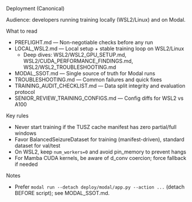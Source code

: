Deployment (Canonical)

Audience: developers running training locally (WSL2/Linux) and on Modal.

What to read

- PREFLIGHT.md — Non-negotiable checks before any run
- LOCAL_WSL2.md — Local setup + stable training loop on WSL2/Linux
   - Deep dives: WSL2/WSL2_GPU_SETUP.md, WSL2/CUDA_PERFORMANCE_FINDINGS.md, WSL2/WSL2_TROUBLESHOOTING.md
- MODAL_SSOT.md — Single source of truth for Modal runs
- TROUBLESHOOTING.md — Common failures and quick fixes
 - TRAINING_AUDIT_CHECKLIST.md — Data split integrity and evaluation protocol
 - SENIOR_REVIEW_TRAINING_CONFIGS.md — Config diffs for WSL2 vs A100

Key rules

- Never start training if the TUSZ cache manifest has zero partial/full windows
- Favor BalancedSeizureDataset for training (manifest-driven), standard dataset for val/test
- On WSL2, keep `num_workers=0` and avoid pin_memory to prevent hangs
- For Mamba CUDA kernels, be aware of d_conv coercion; force fallback if needed

Notes
- Prefer `modal run --detach deploy/modal/app.py --action ...` (detach BEFORE script); see MODAL_SSOT.md.

